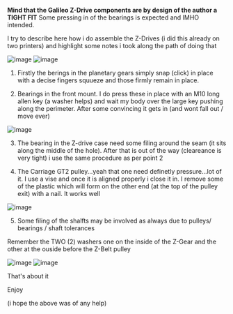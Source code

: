 **Mind that the Galileo Z-Drive components are by design of the author a TIGHT FIT**
Some pressing in of the bearings is expected and IMHO intended.

I try to describe here how i do assemble the Z-Drives (i did this already on two printers) and highlight some notes i took along the path of doing that

![image](https://user-images.githubusercontent.com/76037248/136101069-ada9023d-aab2-4416-81bf-3e71a2f2b6ad.png)
![image](https://user-images.githubusercontent.com/76037248/136101100-56611822-1266-4bc6-a47c-cff6ac864f6a.png)

1. Firstly the berings in the planetary gears simply snap (click) in place with a decise fingers squueze and those firmly remain in place. 



2. Bearings in the front mount. I do press these in place with an M10 long allen key (a washer helps) and wait my body over the large key pushing along the perimeter. After some convincing it gets in (and wont fall out / move ever)

![image](https://user-images.githubusercontent.com/76037248/136101205-216188d6-5d56-4203-8f83-6138a3a105cd.png)

3. The bearing in the Z-drive case need some filing around the seam (it sits along the middle of the hole). After that is out of the way (cleareance is very tight) i use the same procedure as per point 2

4. The Carriage GT2 pulley...yeah that one need definetly pressure...lot of it. I use a vise and once it is aligned properly i close it in. I remove some of the plastic which will form on the other end (at the top of the pulley exit) with a nail. It works well

![image](https://user-images.githubusercontent.com/76037248/136101160-48cc6d91-4584-4cc5-961d-c700703efca2.png)

5. Some filing of the shalfts may be involved as always due to pulleys/ bearings / shaft tolerances

Remember the TWO (2) washers one on the inside of the Z-Gear and the other at the ouside before the Z-Belt pulley

![image](https://user-images.githubusercontent.com/76037248/136101390-7c11dc2f-7a10-430d-8fd5-c941b437dd6a.png)
![image](https://user-images.githubusercontent.com/76037248/136101416-a80161c5-ab50-4c08-ae17-47fccb617aec.png)




That's about it

Enjoy

(i hope the above was of any help)
